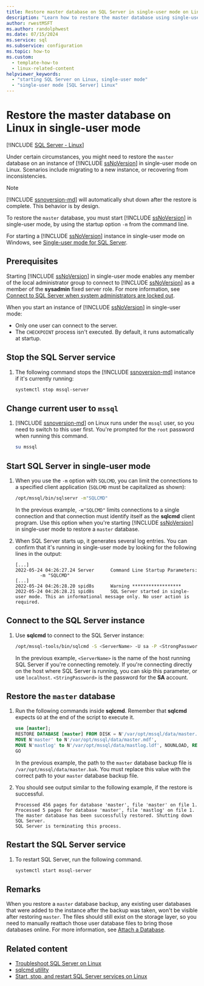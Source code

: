 ```yaml
---
title: Restore master database on SQL Server in single-user mode on Linux
description: "Learn how to restore the master database using single-user mode in SQL Server on Linux."
author: rwestMSFT
ms.author: randolphwest
ms.date: 07/15/2024
ms.service: sql
ms.subservice: configuration
ms.topic: how-to
ms.custom:
  - template-how-to
  - linux-related-content
helpviewer_keywords:
  - "starting SQL Server on Linux, single-user mode"
  - "single-user mode [SQL Server] Linux"
---
```

# Restore the master database on Linux in single-user mode

[!INCLUDE [SQL Server - Linux](../includes/applies-to-version/sql-linux.md)]

Under certain circumstances, you might need to restore the `master` database on an instance of [!INCLUDE [ssNoVersion](../includes/ssnoversion-md.md)] in single-user mode on Linux. Scenarios include migrating to a new instance, or recovering from inconsistencies.

> [!NOTE]  
> [!INCLUDE [ssnoversion-md](../includes/ssnoversion-md.md)] will automatically shut down after the restore is complete. This behavior is by design.

To restore the `master` database, you must start [!INCLUDE [ssNoVersion](../includes/ssnoversion-md.md)] in single-user mode, by using the startup option `-m` from the command line.

For starting a [!INCLUDE [ssNoVersion](../includes/ssnoversion-md.md)] instance in single-user mode on Windows, see [Single-user mode for SQL Server](../database-engine/configure-windows/start-sql-server-in-single-user-mode.md).

## Prerequisites

Starting [!INCLUDE [ssNoVersion](../includes/ssnoversion-md.md)] in single-user mode enables any member of the local administrator group to connect to [!INCLUDE [ssNoVersion](../includes/ssnoversion-md.md)] as a member of the **sysadmin** fixed server role. For more information, see [Connect to SQL Server when system administrators are locked out](../database-engine/configure-windows/connect-to-sql-server-when-system-administrators-are-locked-out.md).

When you start an instance of [!INCLUDE [ssNoVersion](../includes/ssnoversion-md.md)] in single-user mode:

- Only one user can connect to the server.
- The `CHECKPOINT` process isn't executed. By default, it runs automatically at startup.

## Stop the SQL Server service

1. The following command stops the [!INCLUDE [ssnoversion-md](../includes/ssnoversion-md.md)] instance if it's currently running:

   ```bash
   systemctl stop mssql-server
   ```

## Change current user to `mssql`

1. [!INCLUDE [ssnoversion-md](../includes/ssnoversion-md.md)] on Linux runs under the `mssql` user, so you need to switch to this user first. You're prompted for the `root` password when running this command.

   ```bash
   su mssql
   ```

## Start SQL Server in single-user mode

1. When you use the `-m` option with `SQLCMD`, you can limit the connections to a specified client application (`SQLCMD` must be capitalized as shown):

   ```bash
   /opt/mssql/bin/sqlservr -m"SQLCMD"
   ```

   In the previous example, `-m"SQLCMD"` limits connections to a single connection and that connection must identify itself as the **sqlcmd** client program. Use this option when you're starting [!INCLUDE [ssNoVersion](../includes/ssnoversion-md.md)] in single-user mode to restore a `master` database.

1. When SQL Server starts up, it generates several log entries. You can confirm that it's running in single-user mode by looking for the following lines in the output:

   ```output
   [...]
   2022-05-24 04:26:27.24 Server      Command Line Startup Parameters:
            -m "SQLCMD"
   [...]
   2022-05-24 04:26:28.20 spid8s      Warning ******************
   2022-05-24 04:26:28.21 spid8s      SQL Server started in single-user mode. This an informational message only. No user action is required.
   ```

## Connect to the SQL Server instance

1. Use **sqlcmd** to connect to the SQL Server instance:

   ```bash
   /opt/mssql-tools/bin/sqlcmd -S <ServerName> -U sa -P <StrongPassword>
   ```

   In the previous example, `<ServerName>` is the name of the host running SQL Server if you're connecting remotely. If you're connecting directly on the host where SQL Server is running, you can skip this parameter, or use `localhost`. `<StringPassword>` is the password for the **SA** account.

## Restore the `master` database

1. Run the following commands inside **sqlcmd**. Remember that **sqlcmd** expects `GO` at the end of the script to execute it.

   ```sql
   use [master];
   RESTORE DATABASE [master] FROM DISK = N'/var/opt/mssql/data/master.bak' WITH FILE=1,
   MOVE N'master' to N'/var/opt/mssql/data/master.mdf',
   MOVE N'mastlog' to N'/var/opt/mssql/data/mastlog.ldf', NOUNLOAD, REPLACE, STATS=5;
   GO
   ```

   In the previous example, the path to the `master` database backup file is `/var/opt/mssql/data/master.bak`. You must replace this value with the correct path to your `master` database backup file.

1. You should see output similar to the following example, if the restore is successful.

   ```output
   Processed 456 pages for database 'master', file 'master' on file 1.
   Processed 5 pages for database 'master', file 'mastlog' on file 1.
   The master database has been successfully restored. Shutting down SQL Server.
   SQL Server is terminating this process.
   ```

## Restart the SQL Server service

1. To restart SQL Server, run the following command.

   ```bash
   systemctl start mssql-server
   ```

## Remarks

When you restore a `master` database backup, any existing user databases that were added to the instance after the backup was taken, won't be visible after restoring `master`. The files should still exist on the storage layer, so you need to manually reattach those user database files to bring those databases online. For more information, see [Attach a Database](../relational-databases/databases/attach-a-database.md).

## Related content

- [Troubleshoot SQL Server on Linux](sql-server-linux-troubleshooting-guide.md)
- [sqlcmd utility](../tools/sqlcmd/sqlcmd-utility.md)
- [Start, stop, and restart SQL Server services on Linux](sql-server-linux-start-stop-restart-sql-server-services.md)
